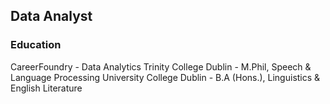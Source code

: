 ## Data Analyst

### Education
CareerFoundry - Data Analytics
Trinity College Dublin - M.Phil, Speech & Language Processing
University College Dublin - B.A (Hons.), Linguistics & English Literature
